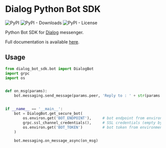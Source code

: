 Dialog Python Bot SDK
=================
![PyPI](https://img.shields.io/pypi/v/dialog-bot-sdk.svg) ![PyPI - Downloads](https://img.shields.io/pypi/dm/dialog-bot-sdk.svg) ![PyPI - License](https://img.shields.io/pypi/l/dialog-bot-sdk.svg) 

Python Bot SDK for [Dialog](https://dlg.im) messenger.

Full documentation is available [here](https://dialogs.github.io/bots-docs/).

Usage
-----

```python
from dialog_bot_sdk.bot import DialogBot
import grpc
import os


def on_msg(params):
    bot.messaging.send_message(params.peer, 'Reply to : ' + str(params.message.textMessage.text))


if __name__ == '__main__':
    bot = DialogBot.get_secure_bot(
        os.environ.get('BOT_ENDPOINT'),     # bot endpoint from environment
        grpc.ssl_channel_credentials(),     # SSL credentials (empty by default!)
        os.environ.get('BOT_TOKEN')         # bot token from environment
    )

    bot.messaging.on_message_async(on_msg)
```
